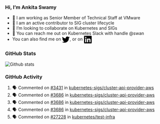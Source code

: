 ### Hi, I’m Ankita Swamy

- 💼 I am working as Senior Member of Technical Staff at VMware
- 👀 I am an active contributor to SIG cluster lifecycle 
- 💞️ I’m looking to collaborate on Kubernetes and SIGs
- 💬 You can reach me out on Kubernetes Slack with handle @swan
- You can also find me on <a href="https://twitter.com/SwamyAnkita" target="blank"><img align="center" src="https://raw.githubusercontent.com/Ankitasw/Ankitasw/master/svg/twitter.svg" alt="Ankitasw" height="25" width="25" color="#1DA1f2" /></a>, or on <a href="https://www.linkedin.com/in/Ankitaswamy/" target="blank"><img align="center" src="https://raw.githubusercontent.com/Ankitasw/Ankitasw/master/svg/linkedin.svg" alt="Ankitasw" height="25" width="25" /></a>

### GitHub Stats
![Github stats](https://github-readme-stats.vercel.app/api?username=Ankitasw&count_private=true&show_icons=true&theme=tokyonight)

### GitHub Activity 
<!--START_SECTION:activity-->
1. 🗣 Commented on [#3431](https://github.com/kubernetes-sigs/cluster-api-provider-aws/issues/3431) in [kubernetes-sigs/cluster-api-provider-aws](https://github.com/kubernetes-sigs/cluster-api-provider-aws)
2. 🗣 Commented on [#3686](https://github.com/kubernetes-sigs/cluster-api-provider-aws/issues/3686) in [kubernetes-sigs/cluster-api-provider-aws](https://github.com/kubernetes-sigs/cluster-api-provider-aws)
3. 🗣 Commented on [#3686](https://github.com/kubernetes-sigs/cluster-api-provider-aws/issues/3686) in [kubernetes-sigs/cluster-api-provider-aws](https://github.com/kubernetes-sigs/cluster-api-provider-aws)
4. 🗣 Commented on [#3686](https://github.com/kubernetes-sigs/cluster-api-provider-aws/issues/3686) in [kubernetes-sigs/cluster-api-provider-aws](https://github.com/kubernetes-sigs/cluster-api-provider-aws)
5. 🗣 Commented on [#27228](https://github.com/kubernetes/test-infra/issues/27228) in [kubernetes/test-infra](https://github.com/kubernetes/test-infra)
<!--END_SECTION:activity-->
